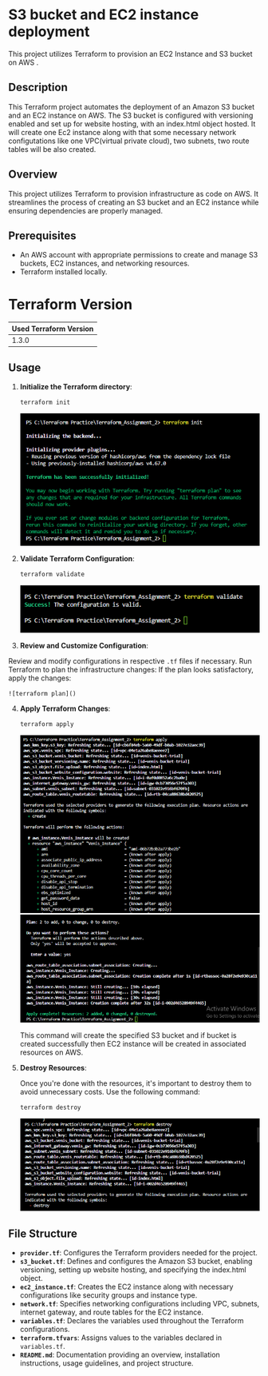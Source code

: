 
# S3 bucket and EC2 instance deployment

This project utilizes Terraform to provision an EC2 Instance and S3 bucket on AWS  .

## Description
This Terraform project automates the deployment of an Amazon S3 bucket and an EC2 instance on AWS. The S3 bucket is configured with versioning enabled and set up for website hosting, with an index.html object hosted. It will create one Ec2 instance along with that some necessary network configutations like one VPC(virtual private cloud), two subnets, two route tables will be also created.


## Overview
This project utilizes Terraform to provision infrastructure as code on AWS. It streamlines the process of creating an S3 bucket and an EC2 instance while ensuring dependencies are properly managed.
## Prerequisites
- An AWS account with appropriate permissions to create and manage S3 buckets, EC2 instances, and networking resources.
- Terraform installed locally.

# Terraform Version

| Used Terraform Version |
|------------------------|
| 1.3.0                  |

## Usage

1. **Initialize the Terraform directory**:

    ```bash
    terraform init
    ```
    ![terraform init](https://github.com/venispatel453/Terraform_Assignment_2/blob/master/Images/init.png)

2. **Validate Terraform Configuration**:

    ```bash
    terraform validate
    ```
    ![terraform validate](https://github.com/venispatel453/Terraform_Assignment_2/blob/master/Images/validate.png)

3. **Review and Customize Configuration**:
   
Review and modify configurations in respective `.tf` files if necessary.
Run Terraform to plan the infrastructure changes:
If the plan looks satisfactory, apply the changes:

    ![terraform plan]()

4. **Apply Terraform Changes**:

    ```bash
    terraform apply
    ```

    ![terraform apply-1](https://github.com/venispatel453/Terraform_Assignment_2/blob/master/Images/apply-1.png)
    ![terraform apply-2](https://github.com/venispatel453/Terraform_Assignment_2/blob/master/Images/apply-2.png)

   This command will create the specified S3 bucket and if bucket is created successfully then EC2 instance will be created in associated resources on AWS.

5. **Destroy Resources**:

   Once you're done with the resources, it's important to destroy them to avoid unnecessary costs. Use the following command:

    ```bash
    terraform destroy
    ```

    ![terraformm destroy](https://github.com/venispatel453/Terraform_Assignment_2/blob/master/Images/destroy.png)

## File Structure

- **`provider.tf`**: Configures the Terraform providers needed for the project.
- **`s3_bucket.tf`**: Defines and configures the Amazon S3 bucket, enabling versioning, setting up website hosting, and specifying the index.html object.
- **`ec2_instance.tf`**: Creates the EC2 instance along with necessary configurations like security groups and instance type.
- **`network.tf`**: Specifies networking configurations including VPC, subnets, internet gateway, and route tables for the EC2 instance.
- **`variables.tf`**: Declares the variables used throughout the Terraform configurations.
- **`terraform.tfvars`**: Assigns values to the variables declared in `variables.tf`.
- **`README.md`**: Documentation providing an overview, installation instructions, usage guidelines, and project structure.


